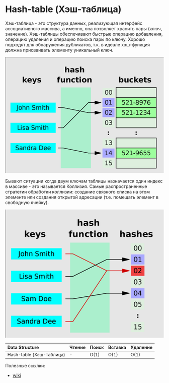# Hash-table (Хэш-таблица) 

Хэш-таблица - это структура данных, реализующая интерфейс ассоциативного массива, а именно, она позволяет хранить пары (ключ, значение). Хэш-таблицы обеспечивают быстрые операцию добавления, операцию удаления и операцию поиска пары по ключу. Хорошо подходят для обнаружения дубликатов, т.к. в идеале хэш-функция должна присваивать элементу уникальный ключ.

![Alt text](image.png)

Бывают ситуации когда двум ключам таблицы назначается один индекс в массиве - это называется Коллизия. Самые распространенные стратегии обработки коллизии: создание связного списка на этом элементе или создания открытой адресации (т.е. помещать элемент в свободную ячейку).

![Alt text](image2.png)

| Data Structure                | Чтение | Поиск | Вставка | Удаление |
| :---------------------------- | :----- | :---- | :------ | :------- |
| Hash-table (Хэш-таблица)      | -      | O(1)  | O(1)    | O(1)     |

Полезные ссылки:
* [wiki](https://ru.wikipedia.org/wiki/%D0%A5%D0%B5%D1%88-%D1%82%D0%B0%D0%B1%D0%BB%D0%B8%D1%86%D0%B0)